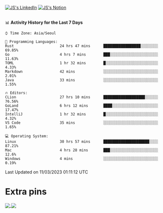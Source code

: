 
[![JS's LinkedIn](https://img.shields.io/badge/LinkedIn-blue?style=for-the-badge&logo=linkedin)](https://www.linkedin.com/in/jaeseung-lee-5a2a32139/) 
[![JS's Notion](https://img.shields.io/badge/Notion-black?style=for-the-badge&logo=notion)](https://bit.ly/ljswiki1) <br><br>
<!-- ![JS's GitHub stats](https://github-readme-stats-lemon-five.vercel.app/api?username=tkxkd0159&hide=contribs,prs,stars,issues&show_icons=true&theme=react&include_all_commits=true)   -->
<!-- ![Top Langs](https://github-readme-stats-lemon-five.vercel.app/api/top-langs/?username=tkxkd0159&layout=compact&hide=jupyter%20notebook,scss,html,css&langs_count=10)  -->


<!--START_SECTION:waka-->
📊 **Activity History for the Last 7 Days** 

```text
⌚︎ Time Zone: Asia/Seoul

💬 Programming Languages: 
Rust                     24 hrs 47 mins      █████████████████░░░░░░░░   69.85% 
Go                       4 hrs 7 mins        ███░░░░░░░░░░░░░░░░░░░░░░   11.63% 
TOML                     1 hr 32 mins        █░░░░░░░░░░░░░░░░░░░░░░░░   4.33% 
Markdown                 42 mins             ░░░░░░░░░░░░░░░░░░░░░░░░░   2.01% 
Java                     33 mins             ░░░░░░░░░░░░░░░░░░░░░░░░░   1.55%

🔥 Editors: 
CLion                    27 hrs 10 mins      ███████████████████░░░░░░   76.56% 
GoLand                   6 hrs 12 mins       ████░░░░░░░░░░░░░░░░░░░░░   17.47% 
IntelliJ                 1 hr 32 mins        █░░░░░░░░░░░░░░░░░░░░░░░░   4.32% 
VS Code                  35 mins             ░░░░░░░░░░░░░░░░░░░░░░░░░   1.65%

💻 Operating System: 
Linux                    30 hrs 57 mins      █████████████████████░░░░   87.21% 
Mac                      4 hrs 28 mins       ███░░░░░░░░░░░░░░░░░░░░░░   12.6% 
Windows                  4 mins              ░░░░░░░░░░░░░░░░░░░░░░░░░   0.19%

```


 Last Updated on 11/03/2023 01:11:12 UTC
<!--END_SECTION:waka-->

# Extra pins
<a href="https://github.com/tkxkd0159/tkxkd0159.github.io">
  <img align="center" src="https://github-readme-stats-lemon-five.vercel.app/api/pin/?username=tkxkd0159&repo=nft-card-game&theme=react" />
</a>
<a href="https://github.com/tkxkd0159/dsalgo">
  <img align="center" src="https://github-readme-stats-lemon-five.vercel.app/api/pin/?username=tkxkd0159&repo=dsalgo&theme=react" />
</a>

<!---
- 🔭 I’m currently working on ...
- 🌱 I’m currently learning blockchain and distributed network
- 👯 I’m looking to collaborate on ...
- 🤔 I’m looking for help with ...
- 💬 Ask me about ...
- 📫 How to reach me: ...
- 😄 Pronouns: ...
- ⚡ Fun fact: ...
-->
